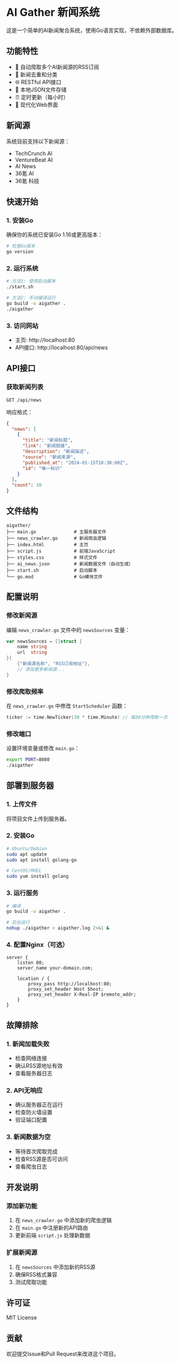 # AI Gather 新闻系统

这是一个简单的AI新闻聚合系统，使用Go语言实现，不依赖外部数据库。

## 功能特性

- 🔄 自动爬取多个AI新闻源的RSS订阅
- 📰 新闻去重和分类
- 🌐 RESTful API接口
- 💾 本地JSON文件存储
- ⏰ 定时更新（每小时）
- 🎨 现代化Web界面

## 新闻源

系统目前支持以下新闻源：
- TechCrunch AI
- VentureBeat AI  
- AI News
- 36氪 AI
- 36氪 科技

## 快速开始

### 1. 安装Go

确保你的系统已安装Go 1.16或更高版本：

```bash
# 检查Go版本
go version
```

### 2. 运行系统

```bash
# 方法1: 使用启动脚本
./start.sh

# 方法2: 手动编译运行
go build -o aigather .
./aigather
```

### 3. 访问网站

- 主页: http://localhost:80
- API接口: http://localhost:80/api/news

## API接口

### 获取新闻列表

```
GET /api/news
```

响应格式：
```json
{
  "news": [
    {
      "title": "新闻标题",
      "link": "新闻链接",
      "description": "新闻描述",
      "source": "新闻来源",
      "published_at": "2024-01-15T10:30:00Z",
      "id": "唯一标识"
    }
  ],
  "count": 10
}
```

## 文件结构

```
aigather/
├── main.go              # 主服务器文件
├── news_crawler.go      # 新闻爬虫逻辑
├── index.html           # 主页
├── script.js            # 前端JavaScript
├── styles.css           # 样式文件
├── ai_news.json         # 新闻数据文件（自动生成）
├── start.sh             # 启动脚本
└── go.mod               # Go模块文件
```

## 配置说明

### 修改新闻源

编辑 `news_crawler.go` 文件中的 `newsSources` 变量：

```go
var newsSources = []struct {
    name string
    url  string
}{
    {"新闻源名称", "RSS订阅地址"},
    // 添加更多新闻源...
}
```

### 修改爬取频率

在 `news_crawler.go` 中修改 `StartScheduler` 函数：

```go
ticker := time.NewTicker(30 * time.Minute) // 每30分钟爬取一次
```

### 修改端口

设置环境变量或修改 `main.go`：

```bash
export PORT=8080
./aigather
```

## 部署到服务器

### 1. 上传文件

将项目文件上传到服务器。

### 2. 安装Go

```bash
# Ubuntu/Debian
sudo apt update
sudo apt install golang-go

# CentOS/RHEL
sudo yum install golang
```

### 3. 运行服务

```bash
# 编译
go build -o aigather .

# 后台运行
nohup ./aigather > aigather.log 2>&1 &
```

### 4. 配置Nginx（可选）

```nginx
server {
    listen 80;
    server_name your-domain.com;
    
    location / {
        proxy_pass http://localhost:80;
        proxy_set_header Host $host;
        proxy_set_header X-Real-IP $remote_addr;
    }
}
```

## 故障排除

### 1. 新闻加载失败

- 检查网络连接
- 确认RSS源地址有效
- 查看服务器日志

### 2. API无响应

- 确认服务器正在运行
- 检查防火墙设置
- 验证端口配置

### 3. 新闻数据为空

- 等待首次爬取完成
- 检查RSS源是否可访问
- 查看爬虫日志

## 开发说明

### 添加新功能

1. 在 `news_crawler.go` 中添加新的爬虫逻辑
2. 在 `main.go` 中注册新的API路由
3. 更新前端 `script.js` 处理新数据

### 扩展新闻源

1. 在 `newsSources` 中添加新的RSS源
2. 确保RSS格式兼容
3. 测试爬取功能

## 许可证

MIT License

## 贡献

欢迎提交Issue和Pull Request来改进这个项目。 